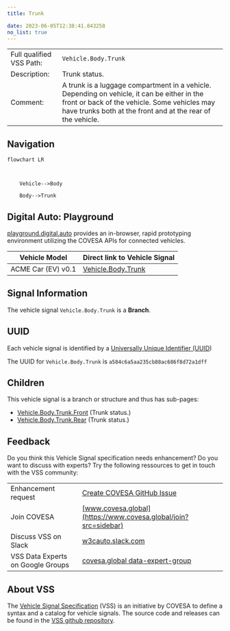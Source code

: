 ```yaml
---
title: Trunk

date: 2023-06-05T12:38:41.843258
no_list: true
---
```



| | |
|---|---|
| Full qualified VSS Path: | `Vehicle.Body.Trunk` |
| Description: | Trunk status. |
| Comment: | A trunk is a luggage compartment in a vehicle. Depending on vehicle, it can be either in the front or back of the vehicle. Some vehicles may have trunks both at the front and at the rear of the vehicle. |

## Navigation

```mermaid
flowchart LR



    Vehicle-->Body

    Body-->Trunk

```


## Digital Auto: Playground

[playground.digital.auto](http://digital.auto) provides an in-browser, rapid prototyping environment utilizing the COVESA APIs for connected vehicles. 

| Vehicle Model | Direct link to Vehicle Signal |
|---|---|
| ACME Car (EV) v0.1 | [Vehicle.Body.Trunk](https://digitalauto.netlify.app/model/STLWzk1WyqVVLbfymb4f/cvi/list/Vehicle.Body.Trunk/) |


## Signal Information




The vehicle signal `Vehicle.Body.Trunk` is a **Branch**.





## UUID

Each vehicle signal is identified by a [Universally Unique Identifier (UUID](https://en.wikipedia.org/wiki/Universally_unique_identifier))

The UUID for `Vehicle.Body.Trunk` is `a584c6a5aa235cb88ac686f8d72a1dff`

## Children

This vehicle signal is a branch or structure and thus has sub-pages:

- [Vehicle.Body.Trunk.Front](front/) (Trunk status.)
- [Vehicle.Body.Trunk.Rear](rear/) (Trunk status.)


## Feedback

Do you think this Vehicle Signal specification needs enhancement? Do you want to discuss with experts? Try the following ressources to get in touch with the VSS community:

| | |
|---|---|
| Enhancement request | [Create COVESA GitHub Issue](https://github.com/COVESA/vehicle_signal_specification/issues/new?body=Please+describe+your+feedback&title=Signal+feedback+Vehicle.Body.Trunk) |
| Join COVESA | [www.covesa.global](https://www.covesa.global/join?src=sidebar) |
| Discuss VSS on Slack | [w3cauto.slack.com](http://w3cauto.slack.com/) |
| VSS Data Experts on Google Groups | [covesa.global data-expert-group](https://groups.google.com/a/covesa.global/g/data-expert-group) |

## About VSS

The [Vehicle Signal Specification](https://covesa.github.io/vehicle_signal_specification/) (VSS)
is an initiative by COVESA to define a syntax and a catalog for vehicle signals.
The source code and releases can be found in the [VSS github repository](https://github.com/COVESA/vehicle_signal_specification).

